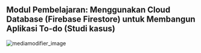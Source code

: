 ## Modul Pembelajaran: Menggunakan Cloud Database (Firebase Firestore) untuk Membangun Aplikasi To-do (Studi kasus)

![mediamodifier_image](https://github.com/Rifkyyyyyyyy/cloud_firestore/assets/129695871/39249200-2c75-4dc0-8836-5e4064158c9d)
